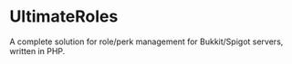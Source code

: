 UltimateRoles
=============

A complete solution for role/perk management for Bukkit/Spigot servers, written in PHP. 
